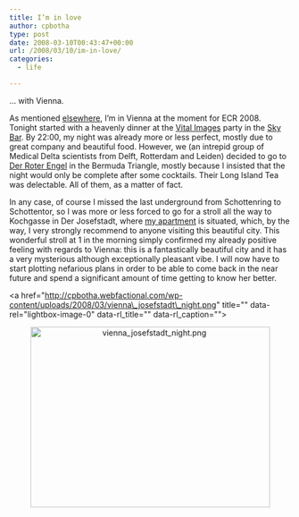 ```yaml
---
title: I’m in love
author: cpbotha
type: post
date: 2008-03-10T00:43:47+00:00
url: /2008/03/10/im-in-love/
categories:
  - life

---
```

&#8230; with Vienna.

As mentioned [elsewhere][1], I&#8217;m in Vienna at the moment for ECR 2008. Tonight started with a heavenly dinner at the [Vital Images][2] party in the [Sky Bar][3]. By 22:00, my night was already more or less perfect, mostly due to great company and beautiful food. However, we (an intrepid group of Medical Delta scientists from Delft, Rotterdam and Leiden) decided to go to [Der Roter Engel][4] in the Bermuda Triangle, mostly because I insisted that the night would only be complete after some cocktails. Their Long Island Tea was delectable. All of them, as a matter of fact.

In any case, of course I missed the last underground from Schottenring to Schottentor, so I was more or less forced to go for a stroll all the way to Kochgasse in Der Josefstadt, where [my apartment][5] is situated, which, by the way, I very strongly recommend to anyone visiting this beautiful city. This wonderful stroll at 1 in the morning simply confirmed my already positive feeling with regards to Vienna: this is a fantastically beautiful city and it has a very mysterious although exceptionally pleasant vibe. I will now have to start plotting nefarious plans in order to be able to come back in the near future and spend a significant amount of time getting to know her better.

<a href="http://cpbotha.webfactional.com/wp-content/uploads/2008/03/vienna\_josefstadt\_night.png" title="" data-rel="lightbox-image-0" data-rl\_title="" data-rl\_caption=""></a>

<p style="text-align: center">
  <a href="http://cpbotha.webfactional.com/wp-content/uploads/2008/03/vienna_josefstadt_night.png" title="" data-rel="lightbox-image-0" data-rl_title="" data-rl_caption=""><img src="http://cpbotha.webfactional.com/wp-content/uploads/2008/03/vienna_josefstadt_night.png" alt="vienna_josefstadt_night.png" height="323" width="429" /></a>
</p>

 [1]: http://medvis.org/2008/03/09/ecr-2008/ "Link to medvis ecr2008 posting"
 [2]: http://vitalimages.com/ "Vital Images"
 [3]: http://www.skybar.at/ "Vienna Sky Bar website"
 [4]: http://www.roterengel.at/ "Der Roter Engel website"
 [5]: http://www.expedia.nl/pub/agent.dll/qscr=dspv/nojs=1/htid=1860832 "Link to Apartments in der Josefstadt"